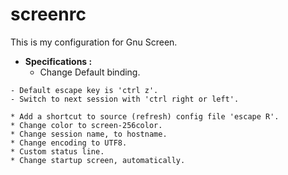screenrc
========
This is my configuration for Gnu Screen.

* **Specifications :**
    * Change Default binding.
```
- Default escape key is 'ctrl z'.
- Switch to next session with 'ctrl right or left'.
```
    * Add a shortcut to source (refresh) config file 'escape R'.
    * Change color to screen-256color.
    * Change session name, to hostname.
    * Change encoding to UTF8.
    * Custom status line.
    * Change startup screen, automatically.
